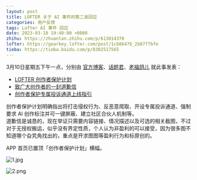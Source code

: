 ```yaml
---
layout: post
title: LOFTER 关于 AI 事件的第二波回应
categories: 用户反馈
tags: Lofter AI 事件 回应
date: 2023-03-10 19:40:00 +0800
zhihu: https://zhuanlan.zhihu.com/p/613014370
lofter: https://gearkey.lofter.com/post/1cb86476_2b87f7bfe
tieba: https://tieba.baidu.com/p/8302517565
---
```


3月10日星期五下午一点，分别由 [官方博客](https://i.lofter.com/)、[话题君](https://lofterhuati.lofter.com/)、[老福鸽儿](https://lofgerai.lofter.com/) 就此事发表：

+ [LOFTER 创作者保护计划](https://i.lofter.com/post/4a3a_2b87f157e)
+ [致广大创作者的一封道歉信](https://lofterhuati.lofter.com/post/1df45643_2b87f02a6)
+ [创作者保护专属投诉通道上线指引](https://lofgerai.lofter.com/post/4c7f0d4c_2b87f15d1)

创作者保护计划明确指出将打击侵权行为、反恶意爬取、开设专属投诉通道、强制要求 AI 创作标注并可一键屏蔽、建立社区合伙人机制等。  
道歉信是诚恳的，现在举证只需要内容链接、情况描述以及可选的相关截图，不过对于无授权搬运，似乎没有界定性质，个人认为非盈利的可以接受，因为很多图不知道哪个旮旯角找出的，重点是开求图图等盈利行为和标原创的。

APP 首页已置顶「创作者保护计划」横幅。

![1.jpg](https://s2.loli.net/2023/03/10/2oDzYKvLrWcRQFV.jpg)

![2.png](https://s2.loli.net/2023/03/10/8NOq6WDwligApfZ.png)